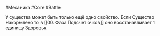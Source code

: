 #Механика  #Core  #Battle 

У существа может быть только ещё одно свойство.
Если Существо Накормлено то в [[00. Фаза Подсчет очков]] оно восстанавливает 1 единицу Здоровья.
